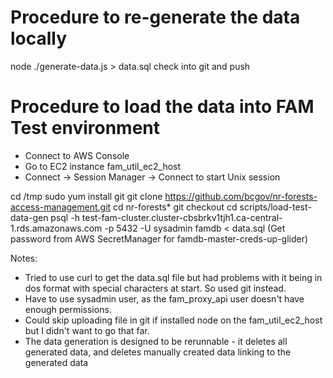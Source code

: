 # Procedure to re-generate the data locally

node ./generate-data.js > data.sql
check into git and push


# Procedure to load the data into FAM Test environment

- Connect to AWS Console
- Go to EC2 instance fam_util_ec2_host
- Connect -> Session Manager -> Connect to start Unix session

cd /tmp
sudo yum install git
git clone https://github.com/bcgov/nr-forests-access-management.git
cd nr-forests*
git checkout <branch with revised data.sql>
cd scripts/load-test-data-gen
psql -h test-fam-cluster.cluster-cbsbrkv1tjh1.ca-central-1.rds.amazonaws.com -p 5432 -U sysadmin famdb < data.sql
(Get password from AWS SecretManager for famdb-master-creds-up-glider)

Notes:
- Tried to use curl to get the data.sql file but had problems with it being in dos format with special characters at start. So used git instead.
- Have to use sysadmin user, as the fam_proxy_api user doesn't have enough permissions.
- Could skip uploading file in git if installed node on the fam_util_ec2_host but I didn't want to go that far.
- The data generation is designed to be rerunnable - it deletes all generated data, and deletes manually created data linking to the generated data


